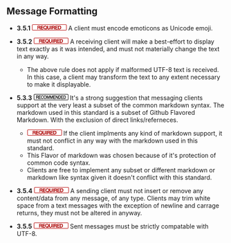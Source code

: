 Message Formatting
------------------

- **3.5.1** ![](/badge/req.png) A client must encode emoticons as Unicode emoji.

- **3.5.2** ![](/badge/req.png) A receiving client will make a best-effort to display
  text exactly as it was intended, and must not materially change the text in any way.
    - The above rule does not apply if malformed UTF-8 text is received. In
      this case, a client may transform the text to any extent necessary to
      make it displayable.

- **5.3.3** ![](/badge/rec.png) It's a strong suggestion that messaging clients support 
  at the very least a subset of the common markdown syntax. The markdown used in this 
  standard is a subset of Github Flavored Markdown. With the exclusion of direct 
  links/referneces.
    - ![](/badge/req.png) If the client implments any kind of markdown support, it must 
      not conflict in any way with the markdown used in this standard.
    - This Flavor of markdown was chosen because of it's protection of common code syntax.
    - Clients are free to implement any subset or different markdown or markdown like syntax
      given it doesn't conflict with this standard.

- **3.5.4** ![](/badge/req.png) A sending client must not insert or remove any content/data
  from any message, of any type. Clients may trim white space from a text messages with the
  exception of newline and carrage returns, they must not be altered in anyway.

- **3.5.5** ![](/badge/req.png) Sent messages must be strictly compatable with UTF-8.
